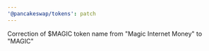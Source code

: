 ```yaml
---
'@pancakeswap/tokens': patch
---
```


Correction of $MAGIC token name from "Magic Internet Money" to "MAGIC"

